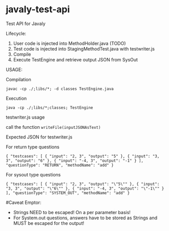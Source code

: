 # javaly-test-api
Test API for Javaly

Lifecycle:

1. User code is injected into MethodHolder.java (TODO)
2. Test code is injected into StagingMethodTest.java with testwriter.js
3. Compile
4. Execute TestEngine and retrieve output JSON from SysOut

USAGE:

Compilation 

`javac -cp ./;libs/*; -d classes TestEngine.java`

Execution

`java -cp ./;libs/*;classes; TestEngine`

testwriter.js usage 

call the function 
`writeFile(inputJSONAsText)`

Expected JSON for testwriter.js

For return type questions

`{
  "testcases": [
    {
      "input": "2, 3",
      "output": "5"
    },
    {
      "input": "3, 3",
      "output": "6"
    },
    {
      "input": "-4, 3",
      "output": "-1"
    }
  ],
  "questionType": "RETURN",
  "methodName": "add"
}`

For sysout type questions

`{
  "testcases": [
    {
      "input": "2, 3",
      "output": "\"5\""
    },
    {
      "input": "3, 3",
      "output": "\"6\""
    },
    {
      "input": "-4, 3",
      "output": "\"-1\""
    }
  ],
  "questionType": "SYSTEM_OUT",
  "methodName": "add"
}`

#Caveat Emptor:
- Strings NEED to be escaped! On a per parameter basis!
- For System.out questions, answers have to be stored as Strings and MUST be escaped for the output!

